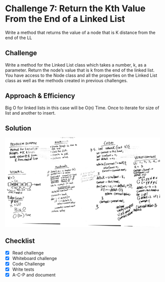 # Challenge 7: Return the Kth Value From the End of a Linked List
Write a method that returns the value of a node that is K distance from the end of the LL


## Challenge
Write a method for the Linked List class which takes a number, k, as a parameter.
Return the node’s value that is k from the end of the linked list.
You have access to the Node class and all the properties on the Linked List class as well as the methods created in previous challenges.

## Approach & Efficiency
Big O for linked lists in this case will be O(n) Time. Once to iterate for size of list and another to insert.

## Solution
![Code Challenge 7](../assets/401-cc7-wb.JPG)

## Checklist

  - [x] Read challenge
  - [x] Whiteboard challenge
  - [x] Code Challenge
  - [x] Write tests
  - [x] A-C-P and document